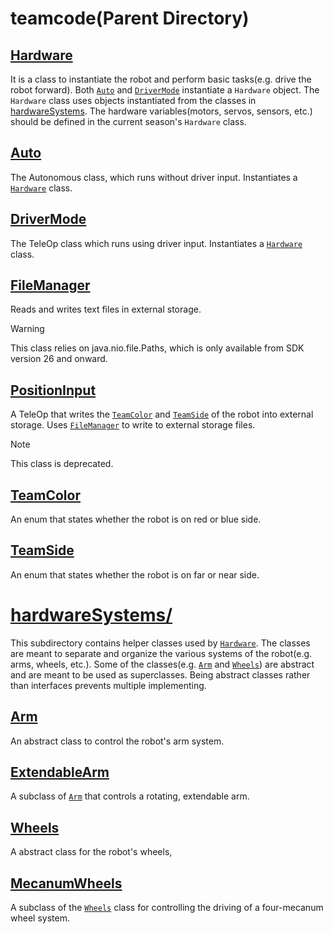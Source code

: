 # teamcode(Parent Directory)

## [Hardware](./Hardware.java)

It is a class to instantiate the robot and perform basic tasks(e.g. drive the robot forward).
Both [`Auto`](#Auto) and [`DriverMode`](#DriverMode) instantiate a `Hardware` object.
The `Hardware` class uses objects instantiated from the classes in [hardwareSystems](#hardwareSystems).
The hardware variables(motors, servos, sensors, etc.) should be defined in the current season's `Hardware` class.

## [Auto](./Auto.java)

The Autonomous class, which runs without driver input.
Instantiates a [`Hardware`](#Hardware) class.

## [DriverMode](./DriverMode.java)

The TeleOp class which runs using driver input.
Instantiates a [`Hardware`](#Hardware) class.

## [FileManager](./FileManager.java)

Reads and writes text files in external storage.

> [!Warning]
> This class relies on java.nio.file.Paths, which is only available from SDK version 26 and onward.

## [PositionInput](./PositionInput.java)

A TeleOp that writes the [`TeamColor`](#TeamColor) and [`TeamSide`](#TeamSide) of the robot into external storage.
Uses [`FileManager`](#FileManager) to write to external storage files.

> [!Note]
> This class is deprecated. 

## [TeamColor](./TeamColor.java)

An enum that states whether the robot is on red or blue side.

## [TeamSide](./TeamSide.java)

An enum that states whether the robot is on far or near side.


# [hardwareSystems/](./hardwareSystems/)

This subdirectory contains helper classes used by [`Hardware`](#Hardware).
The classes are meant to separate and organize the various systems of the robot(e.g. arms, wheels, etc.).
Some of the classes(e.g. [`Arm`](#Arm) and [`Wheels`](#Wheels)) are abstract and are meant to be used as superclasses.
Being abstract classes rather than interfaces prevents multiple implementing.

## [Arm](./hardwareSystems/Arm.java)

An abstract class to control the robot's arm system.

## [ExtendableArm](./hardwareSystems/ExtendableArm.java)

A subclass of [`Arm`](#Arm) that controls a rotating, extendable arm.

## [Wheels](./hardwareSystems/Wheels.java)

A abstract class for the robot's wheels,

## [MecanumWheels](./hardwareSystems/MecanumWheels.java)

A subclass of the [`Wheels`](#Wheels) class for controlling the driving of a four-mecanum wheel system.
